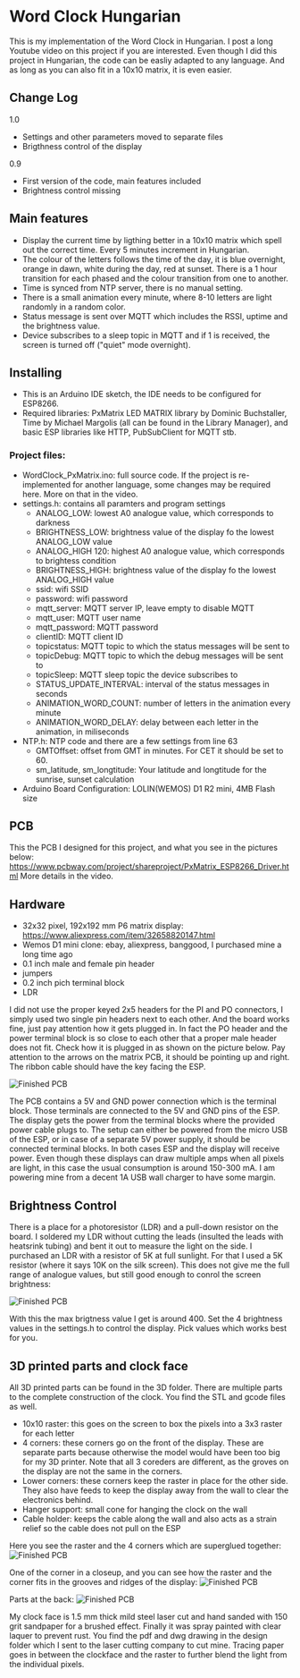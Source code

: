 # Word Clock Hungarian
This is my implementation of the Word Clock in Hungarian. I post a long Youtube video on this project if you are interested. Even though I did this project in Hungarian, the code can be easliy adapted to any language. And as long as you can also fit in a 10x10 matrix, it is even easier.

## Change Log
1.0
- Settings and other parameters moved to separate files
- Brigthness control of the display

0.9
- First version of the code, main features included
- Brightness control missing

## Main features
- Display the current time by ligthing better in a 10x10 matrix which spell out the correct time. Every 5 minutes increment in Hungarian.
- The colour of the letters follows the time of the day, it is blue overnight, orange in dawn, white during the day, red at sunset. There is a 1 hour transition for each phased and the colour transition from one to another.
- Time is synced from NTP server, there is no manual setting.
- There is a small animation every minute, where 8-10 letters are light randomly in a random color.
- Status message is sent over MQTT which includes the RSSI, uptime and the brightness value.
- Device subscribes to a sleep topic in MQTT and if 1 is received, the screen is turned off ("quiet" mode overnight).

## Installing
- This is an Arduino IDE sketch, the IDE needs to be configured for ESP8266.
- Required libraries: PxMatrix LED MATRIX library by Dominic Buchstaller, Time by Michael Margolis (all can be found in the Library Manager), and basic ESP libraries like HTTP, PubSubClient for MQTT stb.
### Project files:
- WordClock_PxMatrix.ino: full source code. If the project is re-implemented for another language, some changes may be required here. More on that in the video.
- settings.h: contains all paramters and program settings
  - ANALOG_LOW: lowest A0 analogue value, which corresponds to darkness
  - BRIGHTNESS_LOW: brightness value of the display fo the lowest ANALOG_LOW value
  - ANALOG_HIGH 120: highest A0 analogue value, which corresponds to brightess condition
  - BRIGHTNESS_HIGH: brightness value of the display fo the lowest ANALOG_HIGH value
  - ssid: wifi SSID
  - password: wifi password
  - mqtt_server: MQTT server IP, leave empty to disable MQTT
  - mqtt_user: MQTT user name
  - mqtt_password: MQTT password
  - clientID: MQTT client ID
  - topicstatus: MQTT topic to which the status messages will be sent to
  - topicDebug: MQTT topic to which the debug messages will be sent to
  - topicSleep: MQTT sleep topic the device subscribes to
  - STATUS_UPDATE_INTERVAL: interval of the status messages in seconds
  - ANIMATION_WORD_COUNT: number of letters in the animation every minute
  - ANIMATION_WORD_DELAY: delay between each letter in the animation, in miliseconds
- NTP.h: NTP code and there are a few settings from line 63
  - GMTOffset: offset from GMT in minutes. For CET it should be set to 60.
  - sm_latitude, sm_longtitude: Your latitude and longtitude for the sunrise, sunset calculation
- Arduino Board Configuration: LOLIN(WEMOS) D1 R2 mini, 4MB Flash size

## PCB
This the PCB I designed for this project, and what you see in the pictures below: https://www.pcbway.com/project/shareproject/PxMatrix_ESP8266_Driver.html
More details in the video.

## Hardware
- 32x32 pixel, 192x192 mm P6 matrix display: https://www.aliexpress.com/item/32658820147.html
- Wemos D1 mini clone: ebay, aliexpress, banggood, I purchased mine a long time ago
- 0.1 inch male and female pin header 
- jumpers
- 0.2 inch pich terminal block
- LDR

I did not use the proper keyed 2x5 headers for the PI and PO connectors, I simply used two single pin headers next to each other. And the board works fine, just pay attention how it gets plugged in. In fact the PO header and the power terminal block is so close to each other that a proper male header does not fit. Check how it is plugged in as shown on the picture below. Pay attention to the arrows on the matrix PCB, it should be pointing up and right. The ribbon cable should have the key facing the ESP.

![Finished PCB](img/20200307_102507.jpg)

The PCB contains a 5V and GND power connection which is the terminal block. Those terminals are connected to the 5V and GND pins of the ESP. The display gets the power from the terminal blocks where the provided power cable plugs to. The setup can either be powered from the micro USB of the ESP, or in case of a separate 5V power supply, it should be connected terminal blocks. In both cases ESP and the display will receive power. Even though these displays can draw multiple amps when all pixels are light, in this case the usual consumption is around 150-300 mA. I am powering mine from a decent 1A USB wall charger to have some margin.

## Brightness Control

There is a place for a photoresistor (LDR) and a pull-down resistor on the board. I soldered my LDR without cutting the leads (insulted the leads with heatsrink tubing) and bent it out to measure the light on the side. I purchased an LDR with a resistor of 5K at full sunlight. For that I used a 5K resistor (where it says 10K on the silk screen). This does not give me the full range of analogue values, but still good enough to conrol the screen brightness:

![Finished PCB](img/20200503_140058.jpg)

With this the max brigtness value I get is around 400. Set the 4 brightness values in the settings.h to control the display. Pick values which works best for you.

## 3D printed parts and clock face
All 3D printed parts can be found in the 3D folder. There are multiple parts to the complete construction of the clock. You find the STL and gcode files as well.
- 10x10 raster: this goes on the screen to box the pixels into a 3x3 raster for each letter
- 4 corners: these corners go on the front of the display. These are separate parts because otherwise the model would have been too big for my 3D printer. Note that all 3 coreders are different, as the groves on the display are not the same in the corners.
- Lower corners: these corners keep the raster in place for the other side. They also have feeds to keep the display away from the wall to clear the electronics behind.
- Hanger support: small cone for hanging the clock on the wall
- Cable holder: keeps the cable along the wall and also acts as a strain relief so the cable does not pull on the ESP

Here you see the raster and the 4 corners which are superglued together:
![Finished PCB](img/20200503_140026.jpg)

One of the corner in a closeup, and you can see how the raster and the corner fits in the grooves and ridges of the display:
![Finished PCB](img/20200503_140035.jpg)

Parts at the back:
![Finished PCB](img/20200503_140046.jpg)

My clock face is 1.5 mm thick mild steel laser cut and hand sanded with 150 grit sandpaper for a brushed effect. Finally it was spray painted with clear laquer to prevent rust. You find the pdf and dwg drawing in the design folder which I sent to the laser cutting company to cut mine. Tracing paper goes in between the clockface and the raster to further blend the light from the individual pixels.
